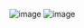 ![image](https://user-images.githubusercontent.com/102364456/206936498-2f03b8fb-9eb2-47dd-a8bf-cdf222b54b97.png)
![image](https://user-images.githubusercontent.com/102364456/206936508-23fb045d-4bba-44be-a56b-ff3ae51b35ec.png)
